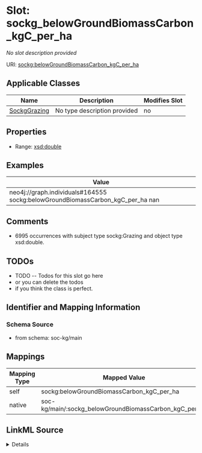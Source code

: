 

# Slot: sockg_belowGroundBiomassCarbon_kgC_per_ha


_No slot description provided_





URI: [sockg:belowGroundBiomassCarbon_kgC_per_ha](http://www.semanticweb.org/sockg/ontologies/2024/0/soil-carbon-ontology/belowGroundBiomassCarbon_kgC_per_ha)



<!-- no inheritance hierarchy -->





## Applicable Classes

| Name | Description | Modifies Slot |
| --- | --- | --- |
| [SockgGrazing](../classes/SockgGrazing.md) | No type description provided |  no  |







## Properties

* Range: [xsd:double](http://www.w3.org/2001/XMLSchema#double)






## Examples

| Value |
| --- |
| neo4j://graph.individuals#164555 sockg:belowGroundBiomassCarbon_kgC_per_ha nan |

## Comments

* 6995 occurrences with subject type sockg:Grazing and object type xsd:double.

## TODOs

* TODO -- Todos for this slot go here
* or you can delete the todos
* if you think the class is perfect.

## Identifier and Mapping Information







### Schema Source


* from schema: soc-kg/main




## Mappings

| Mapping Type | Mapped Value |
| ---  | ---  |
| self | sockg:belowGroundBiomassCarbon_kgC_per_ha |
| native | soc-kg/main/:sockg_belowGroundBiomassCarbon_kgC_per_ha |




## LinkML Source

<details>
```yaml
name: sockg_belowGroundBiomassCarbon_kgC_per_ha
description: No slot description provided
todos:
- TODO -- Todos for this slot go here
- or you can delete the todos
- if you think the class is perfect.
comments:
- 6995 occurrences with subject type sockg:Grazing and object type xsd:double.
examples:
- value: neo4j://graph.individuals#164555 sockg:belowGroundBiomassCarbon_kgC_per_ha
    nan
from_schema: soc-kg/main
rank: 1000
slot_uri: sockg:belowGroundBiomassCarbon_kgC_per_ha
alias: sockg_belowGroundBiomassCarbon_kgC_per_ha
domain_of:
- sockg_Grazing
range: double

```
</details>